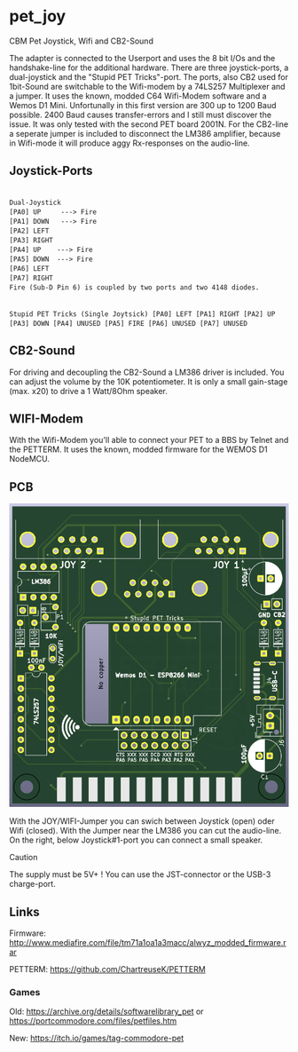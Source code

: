 # pet_joy
CBM Pet Joystick, Wifi and CB2-Sound

The adapter is connected to the Userport and uses the 8 bit I/Os and the handshake-line for the additional hardware. There are three joystick-ports, a dual-joystick and the "Stupid PET Tricks"-port. The ports, also CB2 used for 1bit-Sound are switchable to the Wifi-modem by a 74LS257 Multiplexer and a jumper. 
It uses the known, modded C64 Wifi-Modem software and a Wemos D1 Mini. Unfortunally in this first version are 300 up to 1200 Baud possible. 2400 Baud causes transfer-errors and I still must discover the issue. It was only tested with the second PET board 2001N.
For the CB2-line a seperate jumper is included to disconnect the LM386 amplifier, because in Wifi-mode it will produce aggy Rx-responses on the audio-line.

## Joystick-Ports

<code>
Dual-Joystick
[PA0] UP     ---> Fire
[PA1] DOWN   ---> Fire
[PA2] LEFT
[PA3] RIGHT
[PA4] UP    ---> Fire 
[PA5] DOWN  ---> Fire
[PA6] LEFT
[PA7] RIGHT
Fire (Sub-D Pin 6) is coupled by two ports and two 4148 diodes. 

Stupid PET Tricks (Single Joytsick)
[PA0] LEFT
[PA1] RIGHT
[PA2] UP
[PA3] DOWN
[PA4] UNUSED
[PA5] FIRE
[PA6] UNUSED
[PA7] UNUSED
</code>

## CB2-Sound
For driving and decoupling the CB2-Sound a LM386 driver is included. You can adjust the volume by the 10K potentiometer. It is only a small gain-stage (max. x20) to drive a 1 Watt/8Ohm speaker.

## WIFI-Modem
With the Wifi-Modem you'll able to connect your PET to a BBS by Telnet and the PETTERM. It uses the known, modded firmware for the WEMOS D1 NodeMCU. 



## PCB
![PCB](https://github.com/cbmuser/pet_joy/blob/main/images/pcb.png)

With the JOY/WIFI-Jumper you can swich between Joystick (open) oder Wifi (closed). With the Jumper near the LM386 you can cut the audio-line. On the right, below Joystick#1-port you can connect a small speaker. 

>[!CAUTION]
>The supply must be 5V+ ! You can use the JST-connector or the USB-3 charge-port.

## Links

Firmware: http://www.mediafire.com/file/tm71a1oa1a3macc/alwyz_modded_firmware.rar

PETTERM: https://github.com/ChartreuseK/PETTERM

### Games
Old: https://archive.org/details/softwarelibrary_pet or https://portcommodore.com/files/petfiles.htm

New: https://itch.io/games/tag-commodore-pet












